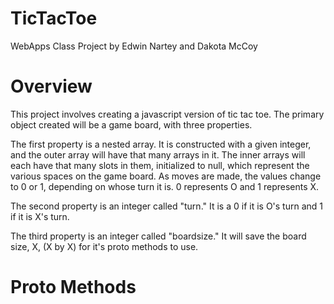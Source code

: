 # TicTacToe
WebApps Class Project by Edwin Nartey and Dakota McCoy

# Overview
This project involves creating a javascript version of tic tac toe.
The primary object created will be a game board, with three properties.

The first property is a nested array. It is constructed with a given integer, and the outer array will have that many arrays in it. The inner arrays will each have that many slots in them, initialized to null, which represent the various spaces on the game board. As moves are made, the values change to 0 or 1, depending on whose turn it is. 0 represents O and 1 represents X.

The second property is an integer called "turn." It is a 0 if it is O's turn and 1 if it is X's turn.

The third property is an integer called "boardsize." It will save the board size, X, (X by X) for it's proto methods to use.

# Proto Methods

